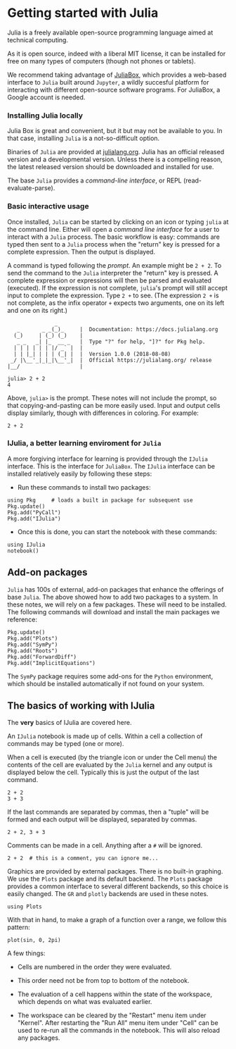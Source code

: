# Getting started with Julia

Julia is a freely available open-source programming language aimed at technical computing.

As it is open source, indeed with a liberal MIT license, it can be
installed for free on many types of computers (though not phones or
tablets).


We recommend taking advantage of
[JuliaBox](https://juliabox.com), which  provides a web-based interface to `Julia`
built around `Jupyter`, a wildly succesful platform for interacting
with different open-source software programs. For JuliaBox, a Google account is needed.


### Installing Julia locally

Julia Box is great and convenient, but it but may not be available to
you. In that case, installing `Julia` is a not-so-difficult option.


Binaries of `Julia` are provided at
[julialang.org](http://julialang.org/downloads/). Julia has an
official released version and a developmental version. Unless there is
a compelling reason, the latest released version should be downloaded
and installed for use.

The base `Julia` provides a *command-line interface*, or REPL
(read-evaluate-parse).

### Basic interactive usage

Once installed, `Julia` can be started by clicking on an icon or
typing `julia` at the command line. Either will open a *command line
interface* for a user to interact with a `Julia` process. The basic
workflow is easy: commands are typed then sent to a `Julia` process
when the "return" key is pressed for a complete expression. Then the
output is displayed.


A command is typed following the *prompt*. An example might be `2 + 2`. To send the command to the `Julia` interpreter the "return" key is pressed. A complete expression or expressions will then be parsed and evaluated (executed). If the expression is not complete, `julia`'s prompt will still accept input to complete the expression. Type `2 +` to see. (The expression `2 +` is not complete, as the infix operator `+` expects two arguments, one on its left and one on its right.)

```verbatim
               _
   _       _ _(_)_     |  Documentation: https://docs.julialang.org
  (_)     | (_) (_)    |
   _ _   _| |_  __ _   |  Type "?" for help, "]?" for Pkg help.
  | | | | | | |/ _` |  |
  | | |_| | | | (_| |  |  Version 1.0.0 (2018-08-08)
 _/ |\__'_|_|_|\__'_|  |  Official https://julialang.org/ release
|__/                   |

julia> 2 + 2
4
```


Above, `julia>` is the prompt.  These notes will not include the
prompt, so that copying-and-pasting can be more easily used. Input and
output cells display similarly, though with differences in
coloring. For example:

```
2 + 2
```

### IJulia, a better learning enviroment for `Julia`

A more forgiving interface for learning is provided through the
`IJulia` interface. This is the interface for `JuliaBox`. The `IJulia`
interface can be installed relatively easily by following these steps:

* Run these commands to install two packages:

```verbatim
using Pkg     # loads a built in package for subsequent use
Pkg.update()
Pkg.add("PyCall")
Pkg.add("IJulia")
```

* Once this is done, you can start the notebook with these commands:

```verbatim
using IJulia
notebook()
```


## Add-on packages

`Julia` has 100s of external, add-on packages that enhance the
offerings of base `Julia`. The above showed how to add two packages to
a system. In these notes, we will rely on a few packages. These will
need to be installed. The following commands will download and install the
main packages we reference:

```verbatim
Pkg.update()
Pkg.add("Plots")
Pkg.add("SymPy")
Pkg.add("Roots")
Pkg.add("ForwardDiff")
Pkg.add("ImplicitEquations")
```

The `SymPy` package requires some add-ons for the `Python`
environment, which should be installed automatically if not found on
your system.

## The basics of working with IJulia

The **very** basics of IJulia are covered here.

An `IJulia` notebook is made up of cells. Within a cell a collection of commands may be typed (one or more).

When a cell is executed (by the triangle icon or under the Cell menu) the contents of the cell are evaluated by the `Julia` kernel and any output is displayed below the cell. Typically this is just the output of the last command.

```
2 + 2
3 + 3
```


If the last commands are separated by commas, then a "tuple" will be formed and each output will be displayed, separated by commas.

```
2 + 2, 3 + 3
```

Comments can be made in a cell. Anything after a `#` will be ignored.

```
2 + 2  # this is a comment, you can ignore me...
```

Graphics are provided by external packages. There is no built-in
graphing. We use the `Plots` package and its default backend. The
`Plots` package provides a common interface to several different
backends, so this choice is easily changed. The `GR` and
`plotly` backends are used in these notes.


```
using Plots
```

With that in hand, to make a graph of a function over a range, we follow this pattern:

```
plot(sin, 0, 2pi)
```

A few things:

* Cells are numbered in the order they were evaluated.

* This order need not be from top to bottom of the notebook.

* The evaluation of a cell happens within the state of the workspace,
  which depends on what was evaluated earlier.

* The workspace can be cleared by the "Restart" menu item under
  "Kernel". After restarting the "Run All" menu item under "Cell" can
  be used to re-run all the commands in the notebook. This will also
  reload any packages.
